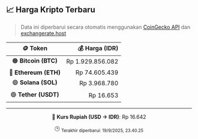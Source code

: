 

<!-- HARGA_KRIPTO -->
## 📈 Harga Kripto Terbaru

> Data ini diperbarui secara otomatis menggunakan [CoinGecko API](https://www.coingecko.com/) dan [exchangerate.host](https://exchangerate.host/)

<div align="center">

| 🪙 Token | 💰 Harga (IDR) |
|:------:|---------------:|
| 🟠 **Bitcoin (BTC)**   | Rp 1.929.856.082 |
| 🔵 **Ethereum (ETH)**  | Rp 74.605.439 |
| 🟣 **Solana (SOL)**    | Rp 3.968.780 |
| 🟢 **Tether (USDT)**   | Rp 16.653 |

---

💱 **Kurs Rupiah (USD → IDR)**: Rp 16.642

🕒 <sub>Terakhir diperbarui: 19/9/2025, 23.40.25</sub>

</div>
<!-- /HARGA_KRIPTO -->